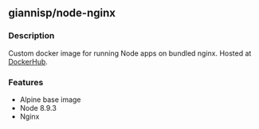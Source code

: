 ## giannisp/node-nginx

### Description

Custom docker image for running Node apps on bundled nginx.
Hosted at [DockerHub](https://hub.docker.com/r/giannisp/node-nginx/).

### Features

- Alpine base image
- Node 8.9.3
- Nginx
